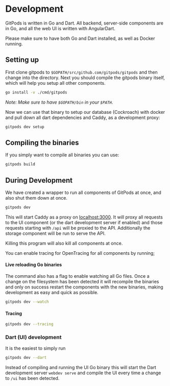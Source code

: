 # Development

GitPods is written in Go and Dart.
All backend, server-side components are in Go, and all the web UI is written with AngularDart.

Please make sure to have both Go and Dart installed, as well as Docker running.

## Setting up

First clone gitpods to `$GOPATH/src/github.com/gitpods/gitpods` and then change into the directory.
Next you should compile the gitpods binary itself, which will help you setup all other components.

```bash
go install -v ./cmd/gitpods
```

_Note: Make sure to have `$GOPATH/bin` in your `$PATH`_.

Now we can use that binary to setup our database (Cockroach) with docker and
pull down all dart dependencies and Caddy, as a development proxy:

```bash
gitpods dev setup
```

## Compiling the binaries

If you simply want to compile all binaries you can use:

```bash
gitpods build
```

## During Development

We have created a wrapper to run all components of GitPods at once, and also shut them down at once.

```bash
gitpods dev
```


This will start Caddy as a proxy on [localhost:3000](http://localhost:3000).
It will proxy all requests to the UI component (or the dart development server if enabled)
and those requests starting with `/api` will be proxied to the API.
Additionally the storage component will be run to serve the API.

Killing this program will also kill all components at once.

You can enable tracing for OpenTracing for all components by running;

#### Live reloading Go binaries

The command also has a flag to enable watching all Go files.
Once a change on the filesystem has been detected it will recompile the binaries and
only on success restart the components with the new binaries, making development as easy and quick as possible.

```bash
gitpods dev --watch
```


#### Tracing

```bash
gitpods dev --tracing
```

### Dart (UI) development

It is the easiest to simply run
```bash
gitpods dev --dart
```

Instead of compiling and running the UI Go binary this will start the Dart development server
`webdev serve` and compile the UI every time a change to `/ui` has been detected.
